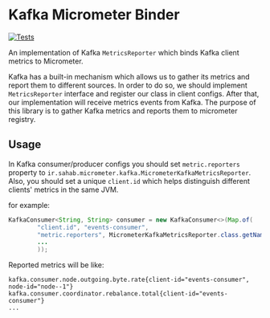 # Kafka Micrometer Binder
[![Tests](https://github.com/sahabpardaz/kafka-micrometer-binder/actions/workflows/maven.yml/badge.svg)](https://github.com/sahabpardaz/kafka-micrometer-binder/actions/workflows/maven.yml)

An implementation of Kafka `MetricsReporter` which binds Kafka client metrics to Micrometer.

Kafka has a built-in mechanism which allows us to gather its metrics and report them to different sources.
In order to do so, we should implement `MetricsReporter` interface and register our class in client configs.
After that, our implementation will receive metrics events from Kafka. The purpose of this library is to gather
Kafka metrics and reports them to micrometer registry.

## Usage
In Kafka consumer/producer configs you should set `metric.reporters` property to `ir.sahab.micrometer.kafka.MicrometerKafkaMetricsReporter`.
Also, you should set a unique `client.id` which helps distinguish different clients' metrics in the same JVM.

for example:
```java
KafkaConsumer<String, String> consumer = new KafkaConsumer<>(Map.of(
        "client.id", "events-consumer",
        "metric.reporters", MicrometerKafkaMetricsReporter.class.getName(),
        ...
        ));
```
Reported metrics will be like:
```
kafka.consumer.node.outgoing.byte.rate{client-id="events-consumer", node-id="node--1"}
kafka.consumer.coordinator.rebalance.total{client-id="events-consumer"}
...
```
